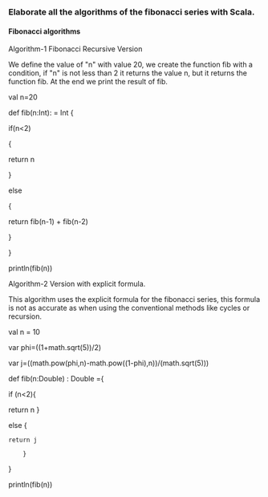 ### Elaborate all the algorithms of the fibonacci series with Scala.

#### Fibonacci algorithms

Algorithm-1 Fibonacci Recursive Version


We define the value of "n" with value 20, we create the function fib with a condition, if "n" is not less than 2 it returns the value n, but it returns the function fib. 
At the end we print the result of fib.

val n=20

def fib(n:Int): = Int {

  if(n<2)
  
 {
 
  return n
  
 }
 
  else
  
 {
 
 return fib(n-1) + fib(n-2)
 
 }
 
}

println(fib(n))

Algorithm-2 Version with explicit formula.

This algorithm uses the explicit formula for the fibonacci series, this formula is not as accurate as when using the conventional methods like cycles or recursion.

val n = 10

var phi=((1+math.sqrt(5))/2)

var j=((math.pow(phi,n)-math.pow((1-phi),n))/(math.sqrt(5)))

def fib(n:Double) : Double ={

if (n<2){

return n
           }
           
else {

 	return j
  
        }
}

println(fib(n))
